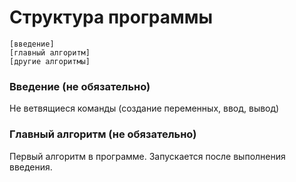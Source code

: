 # Структура программы

```1c
[введение]
[главный алгоритм]
[другие алгоритмы]
```

### Введение (не обязательно)

Не ветвящиеся команды (создание переменных, ввод, вывод)

### Главный алгоритм (не обязательно)

Первый алгоритм в программе. Запускается после выполнения введения.
